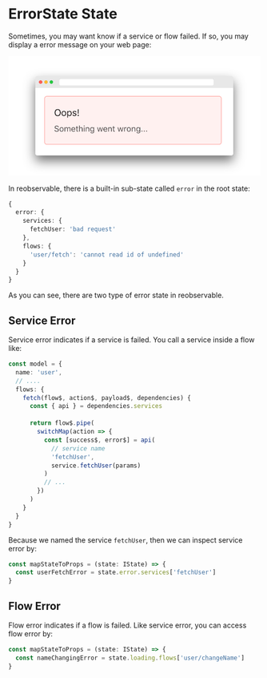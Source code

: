 # ErrorState State

Sometimes, you may want know if a service or flow failed. If so, you may display a error message on your web page:

![](../public/error.png)

In reobservable, there is a built-in sub-state called `error` in the root state:

```ts
{
  error: {
    services: {
      fetchUser: 'bad request'
    },
    flows: {
      'user/fetch': 'cannot read id of undefined'
    }
  }
}
```

As you can see, there are two type of error state in reobservable.

## Service Error

Service error indicates if a service is failed. You call a service inside a flow like:

```ts
const model = {
  name: 'user',
  // ....
  flows: {
    fetch(flow$, action$, payload$, dependencies) {
      const { api } = dependencies.services
      
      return flow$.pipe(
        switchMap(action => {
          const [success$, error$] = api(
            // service name
            'fetchUser',
            service.fetchUser(params)
          )
          // ...
        })
      )
    }
  }
}
```

Because we named the service `fetchUser`, then we can inspect service error by:

```ts
const mapStateToProps = (state: IState) => {
  const userFetchError = state.error.services['fetchUser']
}
```

## Flow Error

Flow error indicates if a flow is failed. Like service error, you can access flow error by:

```ts
const mapStateToProps = (state: IState) => {
  const nameChangingError = state.loading.flows['user/changeName']
}
```